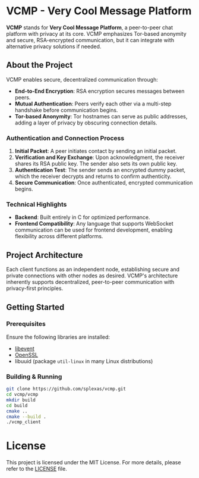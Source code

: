# VCMP - Very Cool Message Platform

**VCMP** stands for **Very Cool Message Platform**, a peer-to-peer chat platform with privacy at its core. VCMP emphasizes Tor-based anonymity and secure, RSA-encrypted communication, but it can integrate with alternative privacy solutions if needed.

## About the Project

VCMP enables secure, decentralized communication through:
- **End-to-End Encryption**: RSA encryption secures messages between peers.
- **Mutual Authentication**: Peers verify each other via a multi-step handshake before communication begins.
- **Tor-based Anonymity**: Tor hostnames can serve as public addresses, adding a layer of privacy by obscuring connection details.

### Authentication and Connection Process

1. **Initial Packet**: A peer initiates contact by sending an initial packet.
2. **Verification and Key Exchange**: Upon acknowledgment, the receiver shares its RSA public key. The sender also sets its own public key.
3. **Authentication Test**: The sender sends an encrypted dummy packet, which the receiver decrypts and returns to confirm authenticity.
4. **Secure Communication**: Once authenticated, encrypted communication begins.

### Technical Highlights

- **Backend**: Built entirely in C for optimized performance.
- **Frontend Compatibility**: Any language that supports WebSocket communication can be used for frontend development, enabling flexibility across different platforms.
  
## Project Architecture

Each client functions as an independent node, establishing secure and private connections with other nodes as desired. VCMP's architecture inherently supports decentralized, peer-to-peer communication with privacy-first principles.

## Getting Started

### Prerequisites

Ensure the following libraries are installed:

- [libevent](https://github.com/libevent/libevent)
- [OpenSSL](https://github.com/openssl/openssl)
- libuuid (package `util-linux` in many Linux distributions)

### Building & Running

```bash
git clone https://github.com/splexas/vcmp.git
cd vcmp/vcmp
mkdir build
cd build
cmake ..
cmake --build .
./vcmp_client
```
# License
This project is licensed under the MIT License. For more details, please refer to the [LICENSE](./LICENSE) file.